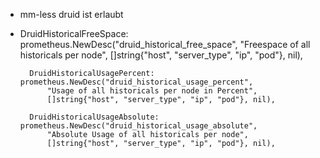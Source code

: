 * mm-less druid ist erlaubt 
* DruidHistoricalFreeSpace: prometheus.NewDesc("druid_historical_free_space",
			"Freespace of all historicals per node",
			[]string{"host", "server_type", "ip", "pod"}, nil),

		DruidHistoricalUsagePercent: prometheus.NewDesc("druid_historical_usage_percent",
			"Usage of all historicals per node in Percent",
			[]string{"host", "server_type", "ip", "pod"}, nil),

		DruidHistoricalUsageAbsolute: prometheus.NewDesc("druid_historical_usage_absolute",
			"Absolute Usage of all historicals per node",
			[]string{"host", "server_type", "ip", "pod"}, nil),